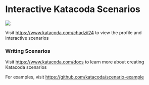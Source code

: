 # Interactive Katacoda Scenarios

[![](http://shields.katacoda.com/katacoda/chadzii24/count.svg)](https://www.katacoda.com/chadzii24 "Get your profile on Katacoda.com")

Visit https://www.katacoda.com/chadzii24 to view the profile and interactive scenarios

### Writing Scenarios
Visit https://www.katacoda.com/docs to learn more about creating Katacoda scenarios

For examples, visit https://github.com/katacoda/scenario-example
